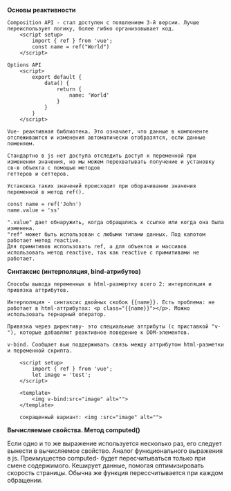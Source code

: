 **Основы реактивности**

    Composition API - стал доступен с появлением 3-й версии. Лучше переиспользует логику, более гибко организовывает код. 
        <script setup>
            import { ref } from 'vue';
            const name = ref("World")
        </script>

    Options API
        <script>
            export default {
                data() {
                    return {
                        name: 'World'
                    }
                }
            }
        </script>

    Vue- реактивная библиотека. Это означает, что данные в компоненте отслеживаются и изменения автоматически отобразятся, если данные поменяем.

    Стандартно в js нет доступа отследить доступ к переменной при изменении значения, но мы можем перехватывать получение и установку св-в объекта с помощью методов
    геттеров и сеттеров.

    Установка таких значений происходит при оборачивании значения переменной в метод ref().

    const name = ref('John')
    name.value = 'ss'

    ".value" дает обнаружить, когда обращались к ссылке или когда она была изменена.
    "ref" может быть использован с любыми типами данных. Под капотом работает метод reactive.
    Для примитивов использовать ref, а для объектов и массивов использовать метод reactive, так как reactive с примитивами не работает.


**Синтаксис (интерполяция, bind-атрибутов)**

    Способы вывода переменных в html-размертку всего 2: интерполяция и привязка аттрибутов.

    Интерполяция - синтаксис двойных скобок {{name}}. Есть проблема: не работает в html-аттрибутах: <p class="{{name}}"></p>. Можно использовать тернарный оператор.

    Привязка через директиву- это специальные аттрибуты (с приставкой "v-"), которые добавляют реактивное поведение к DOM-элементов.

    v-bind. Сообщает вью поддерживать связь между аттрибутом html-разметки и переменной скрипта.

        <script setup>
            import { ref } from 'vue';
            let image = 'test';
        </script>

        <template>
            <img v-bind:src="image" alt="">
        </template>

        сокращенный вариант: <img :src="image" alt="">

**Вычисляемые свойства. Метод computed()**

Если одно и то же выражение используется несколько раз, его следует вынести в вычисляемое свойство.
Аналог функционального выражения в js. Преимущество computed- будет пересчитываться только при смене содержимого. Кеширует данные, помогая оптимизировать скорость страницы.
Обычна же функция перессчитывается при каждом обращении.